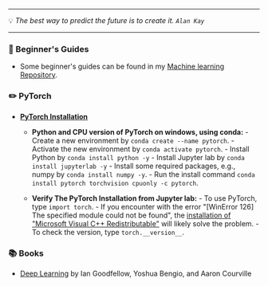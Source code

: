 
---

 :bulb: *The best way to predict the future is to create it. `Alan Kay`*    

---

### :paperclip:  Beginner's Guides
  - Some beginner's guides can be found in my [Machine learning Repository](https://github.com/zata213/path2ml).

### :pencil2: PyTorch
  - **[PyTorch Installation](https://pytorch.org/)**
    -  **Python and CPU version of PyTorch on windows, using conda:**
           - Create a new environment by `conda create --name pytorch`.
           - Activate the new environment by `conda activate pytorch`.
           - Install Python by `conda install python -y`
           - Install Jupyter lab by `conda install jupyterlab -y`
           - Install some required packages, e.g., numpy by `conda install numpy -y`.
           - Run the install command `conda install pytorch torchvision cpuonly -c pytorch`.
       
    - **Verify The PyTorch Installation from Jupyter lab:**
            - To use PyTorch, type `import torch`.
                    - If you encounter with the error "[WinError 126] The specified module could not be found", the [installation of "Microsoft Visual C++ Redistributable"](https://aka.ms/vs/16/release/vc_redist.x64.exe) will likely solve the problem.
            - To check the version, type `torch.__version__`.
      
### :books: Books
  - [Deep Learning](http://www.deeplearningbook.org/) by Ian Goodfellow, Yoshua Bengio, and Aaron Courville
